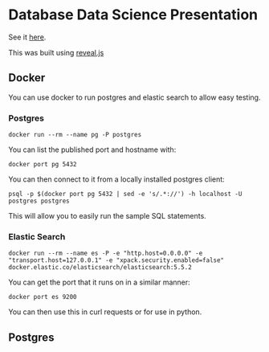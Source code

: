Database Data Science Presentation
==================================

See it [here](https://matthewfranglen.github.io/database-science-presentation/).

This was built using [reveal.js](https://github.com/hakimel/reveal.js)

Docker
------

You can use docker to run postgres and elastic search to allow easy testing.

### Postgres

```
docker run --rm --name pg -P postgres
```

You can list the published port and hostname with:

```
docker port pg 5432
```

You can then connect to it from a locally installed postgres client:

```
psql -p $(docker port pg 5432 | sed -e 's/.*://') -h localhost -U postgres postgres
```

This will allow you to easily run the sample SQL statements.

### Elastic Search

```
docker run --rm --name es -P -e "http.host=0.0.0.0" -e "transport.host=127.0.0.1" -e "xpack.security.enabled=false" docker.elastic.co/elasticsearch/elasticsearch:5.5.2
```

You can get the port that it runs on in a similar manner:

```
docker port es 9200
```

You can then use this in curl requests or for use in python.

Postgres
--------
